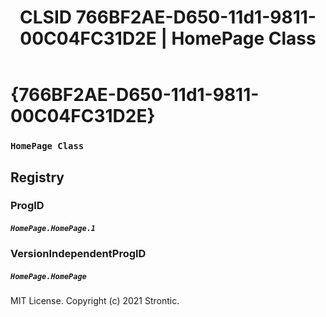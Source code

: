 ﻿---
title: "CLSID 766BF2AE-D650-11d1-9811-00C04FC31D2E | HomePage Class"
excerpt: What is COM-Object CLSID 766BF2AE-D650-11d1-9811-00C04FC31D2E?
---

# {766BF2AE-D650-11d1-9811-00C04FC31D2E}

### `HomePage Class`

## Registry


### ProgID

##### `HomePage.HomePage.1`

### VersionIndependentProgID

##### `HomePage.HomePage`

MIT License. Copyright (c) 2021 Strontic.



